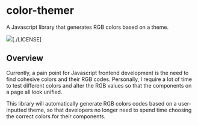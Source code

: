 # color-themer
A Javascript library that generates RGB colors based on a theme.

![](https://img.shields.io/badge/license-MIT-ff69b4)[./LICENSE]

## Overview
Currently, a pain point for Javascript frontend development is the need to find cohesive colors and their RGB codes. Personally, I require a lot of time to test different colors and alter the RGB values so that the components on a page all look unified. 

This library will automatically generate RGB colors codes based on a user-inputted theme, so that developers no longer need to spend time choosing the correct colors for their components.


